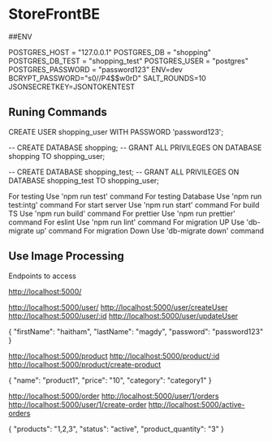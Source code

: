 # StoreFrontBE

##ENV

POSTGRES_HOST = "127.0.0.1"
POSTGRES_DB = "shopping"
POSTGRES_DB_TEST = "shopping_test"
POSTGRES_USER = "postgres"
POSTGRES_PASSWORD = "password123"
ENV=dev
BCRYPT_PASSWORD="s0//P4$$w0rD"
SALT_ROUNDS=10
JSONSECRETKEY=JSONTOKENTEST

## Runing Commands

<!-- Create User -->

CREATE USER shopping_user WITH PASSWORD 'password123';

<!-- creating database for dev -->

-- CREATE DATABASE shopping;
-- GRANT ALL PRIVILEGES ON DATABASE shopping TO shopping_user;

<!-- creating database for test -->

-- CREATE DATABASE shopping_test;
-- GRANT ALL PRIVILEGES ON DATABASE shopping_test TO shopping_user;

<!-- Run Commands -->

For testing Use 'npm run test' command
For testing Database Use 'npm run test:intg' command
For start server Use 'npm run start' command
For build TS Use 'npm run build' command
For prettier Use 'npm run prettier' command
For eslint Use 'npm run lint' command
For migration UP Use 'db-migrate up' command
For migration Down Use 'db-migrate down' command

## Use Image Processing

Endpoints to access

<http://localhost:5000/>

<!-- for Users -->

<http://localhost:5000/user/>
<http://localhost:5000/user/createUser>
<http://localhost:5000/user/:id>
<http://localhost:5000/user/updateUser>

<!-- create body -->

{
"firstName": "haitham",
"lastName": "magdy",
"password": "password123"
}

<!-- for products -->

<http://localhost:5000/product>
<http://localhost:5000/product/:id>
<http://localhost:5000/product/create-product>

<!-- create body -->

{
"name": "product1",
"price": "10",
"category": "category1"
}

<!-- for Orders -->

<http://localhost:5000/order>
<http://localhost:5000/user/1/orders>
<http://localhost:5000/user/1/create-order>
<http://localhost:5000/active-orders>

<!-- create body -->

{
"products": "1,2,3",
"status": "active",
"product_quantity": "3"
}
